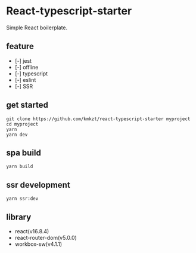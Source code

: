 # React-typescript-starter

Simple React boilerplate.

## feature

- [-] jest
- [-] offline
- [-] typescript
- [-] eslint
- [-] SSR

## get started

```
git clone https://github.com/kmkzt/react-typescript-starter myproject
cd myproject
yarn
yarn dev
```

## spa build

```
yarn build
```

## ssr development

```
yarn ssr:dev
```

## library

- react(v16.8.4)
- react-router-dom(v5.0.0)
- workbox-sw(v4.1.1)
